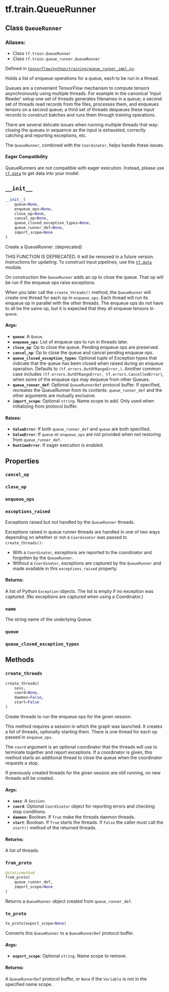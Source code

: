 <div itemscope itemtype="http://developers.google.com/ReferenceObject">
<meta itemprop="name" content="tf.train.QueueRunner" />
<meta itemprop="path" content="Stable" />
<meta itemprop="property" content="cancel_op"/>
<meta itemprop="property" content="close_op"/>
<meta itemprop="property" content="enqueue_ops"/>
<meta itemprop="property" content="exceptions_raised"/>
<meta itemprop="property" content="name"/>
<meta itemprop="property" content="queue"/>
<meta itemprop="property" content="queue_closed_exception_types"/>
<meta itemprop="property" content="__init__"/>
<meta itemprop="property" content="create_threads"/>
<meta itemprop="property" content="from_proto"/>
<meta itemprop="property" content="to_proto"/>
</div>

# tf.train.QueueRunner

## Class `QueueRunner`



### Aliases:

* Class `tf.train.QueueRunner`
* Class `tf.train.queue_runner.QueueRunner`



Defined in [`tensorflow/python/training/queue_runner_impl.py`](/code/stable/tensorflow/python/training/queue_runner_impl.py).

Holds a list of enqueue operations for a queue, each to be run in a thread.

Queues are a convenient TensorFlow mechanism to compute tensors
asynchronously using multiple threads. For example in the canonical 'Input
Reader' setup one set of threads generates filenames in a queue; a second set
of threads read records from the files, processes them, and enqueues tensors
on a second queue; a third set of threads dequeues these input records to
construct batches and runs them through training operations.

There are several delicate issues when running multiple threads that way:
closing the queues in sequence as the input is exhausted, correctly catching
and reporting exceptions, etc.

The `QueueRunner`, combined with the `Coordinator`, helps handle these issues.



#### Eager Compatibility
QueueRunners are not compatible with eager execution. Instead, please
use <a href="../../tf/data.md"><code>tf.data</code></a> to get data into your model.



<h2 id="__init__"><code>__init__</code></h2>

``` python
__init__(
    queue=None,
    enqueue_ops=None,
    close_op=None,
    cancel_op=None,
    queue_closed_exception_types=None,
    queue_runner_def=None,
    import_scope=None
)
```

Create a QueueRunner. (deprecated)

THIS FUNCTION IS DEPRECATED. It will be removed in a future version.
Instructions for updating:
To construct input pipelines, use the <a href="../../tf/data.md"><code>tf.data</code></a> module.

On construction the `QueueRunner` adds an op to close the queue.  That op
will be run if the enqueue ops raise exceptions.

When you later call the `create_threads()` method, the `QueueRunner` will
create one thread for each op in `enqueue_ops`.  Each thread will run its
enqueue op in parallel with the other threads.  The enqueue ops do not have
to all be the same op, but it is expected that they all enqueue tensors in
`queue`.

#### Args:

* <b>`queue`</b>: A `Queue`.
* <b>`enqueue_ops`</b>: List of enqueue ops to run in threads later.
* <b>`close_op`</b>: Op to close the queue. Pending enqueue ops are preserved.
* <b>`cancel_op`</b>: Op to close the queue and cancel pending enqueue ops.
* <b>`queue_closed_exception_types`</b>: Optional tuple of Exception types that
    indicate that the queue has been closed when raised during an enqueue
    operation.  Defaults to `(tf.errors.OutOfRangeError,)`.  Another common
    case includes `(tf.errors.OutOfRangeError, tf.errors.CancelledError)`,
    when some of the enqueue ops may dequeue from other Queues.
* <b>`queue_runner_def`</b>: Optional `QueueRunnerDef` protocol buffer. If specified,
    recreates the QueueRunner from its contents. `queue_runner_def` and the
    other arguments are mutually exclusive.
* <b>`import_scope`</b>: Optional `string`. Name scope to add. Only used when
    initializing from protocol buffer.


#### Raises:

* <b>`ValueError`</b>: If both `queue_runner_def` and `queue` are both specified.
* <b>`ValueError`</b>: If `queue` or `enqueue_ops` are not provided when not
    restoring from `queue_runner_def`.
* <b>`RuntimeError`</b>: If eager execution is enabled.



## Properties

<h3 id="cancel_op"><code>cancel_op</code></h3>



<h3 id="close_op"><code>close_op</code></h3>



<h3 id="enqueue_ops"><code>enqueue_ops</code></h3>



<h3 id="exceptions_raised"><code>exceptions_raised</code></h3>

Exceptions raised but not handled by the `QueueRunner` threads.

Exceptions raised in queue runner threads are handled in one of two ways
depending on whether or not a `Coordinator` was passed to
`create_threads()`:

* With a `Coordinator`, exceptions are reported to the coordinator and
  forgotten by the `QueueRunner`.
* Without a `Coordinator`, exceptions are captured by the `QueueRunner` and
  made available in this `exceptions_raised` property.

#### Returns:

A list of Python `Exception` objects.  The list is empty if no exception
was captured.  (No exceptions are captured when using a Coordinator.)

<h3 id="name"><code>name</code></h3>

The string name of the underlying Queue.

<h3 id="queue"><code>queue</code></h3>



<h3 id="queue_closed_exception_types"><code>queue_closed_exception_types</code></h3>





## Methods

<h3 id="create_threads"><code>create_threads</code></h3>

``` python
create_threads(
    sess,
    coord=None,
    daemon=False,
    start=False
)
```

Create threads to run the enqueue ops for the given session.

This method requires a session in which the graph was launched.  It creates
a list of threads, optionally starting them.  There is one thread for each
op passed in `enqueue_ops`.

The `coord` argument is an optional coordinator that the threads will use
to terminate together and report exceptions.  If a coordinator is given,
this method starts an additional thread to close the queue when the
coordinator requests a stop.

If previously created threads for the given session are still running, no
new threads will be created.

#### Args:

* <b>`sess`</b>: A `Session`.
* <b>`coord`</b>: Optional `Coordinator` object for reporting errors and checking
    stop conditions.
* <b>`daemon`</b>: Boolean.  If `True` make the threads daemon threads.
* <b>`start`</b>: Boolean.  If `True` starts the threads.  If `False` the
    caller must call the `start()` method of the returned threads.


#### Returns:

A list of threads.

<h3 id="from_proto"><code>from_proto</code></h3>

``` python
@staticmethod
from_proto(
    queue_runner_def,
    import_scope=None
)
```

Returns a `QueueRunner` object created from `queue_runner_def`.

<h3 id="to_proto"><code>to_proto</code></h3>

``` python
to_proto(export_scope=None)
```

Converts this `QueueRunner` to a `QueueRunnerDef` protocol buffer.

#### Args:

* <b>`export_scope`</b>: Optional `string`. Name scope to remove.


#### Returns:

A `QueueRunnerDef` protocol buffer, or `None` if the `Variable` is not in
the specified name scope.



